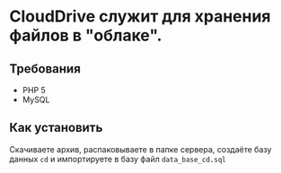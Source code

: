 # CloudDrive служит для хранения файлов в "облаке".
## Требования 
- PHP 5
- MySQL
## Как установить 
Скачиваете архив, распаковываете в папке сервера, создаëте базу данных `cd` и импортируете в базу файл `data_base_cd.sql`
